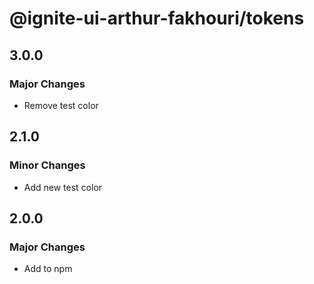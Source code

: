 # @ignite-ui-arthur-fakhouri/tokens

## 3.0.0

### Major Changes

- Remove test color

## 2.1.0

### Minor Changes

- Add new test color

## 2.0.0

### Major Changes

- Add to npm
